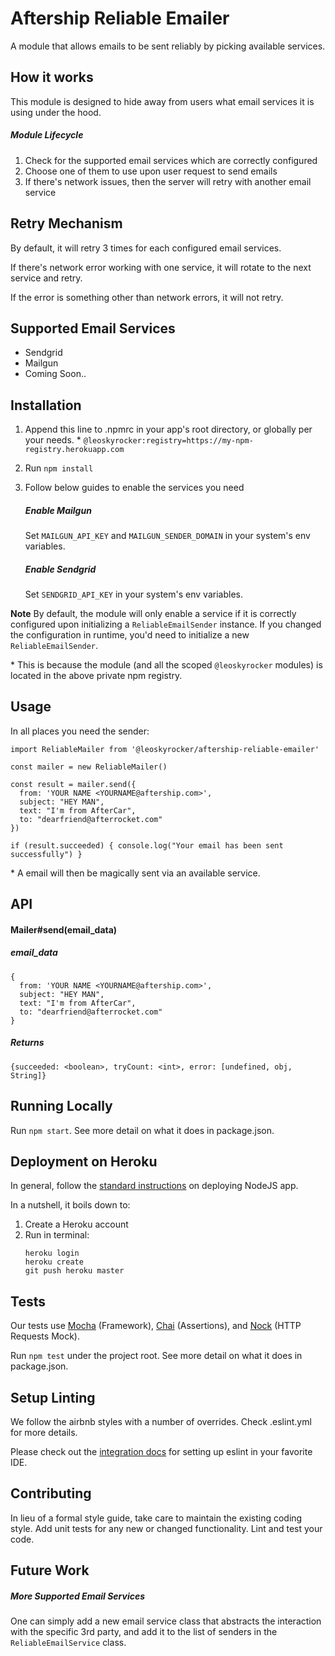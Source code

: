 Aftership Reliable Emailer
=========

A module that allows emails to be sent reliably by picking available services.

## How it works
This module is designed to hide away from users what email services it is using under the hood.

##### Module Lifecycle
1. Check for the supported email services which are correctly configured
2. Choose one of them to use upon user request to send emails
3. If there's network issues, then the server will retry with another email service

## Retry Mechanism

By default, it will retry 3 times for each configured email services.

If there's network error working with one service, it will rotate to the next service and retry.

If the error is something other than network errors, it will not retry.

## Supported Email Services
- Sendgrid
- Mailgun
- Coming Soon..

## Installation

1. Append this line to .npmrc in your app's root directory, or globally per your needs. \*
`@leoskyrocker:registry=https://my-npm-registry.herokuapp.com`
2. Run `npm install`
3. Follow below guides to enable the services you need

	##### Enable Mailgun
	Set `MAILGUN_API_KEY` and `MAILGUN_SENDER_DOMAIN` in your system's env variables.

	##### Enable Sendgrid
	Set `SENDGRID_API_KEY` in your system's env variables.

**Note** By default, the module will only enable a service if it is correctly configured upon initializing a `ReliableEmailSender` instance. If you changed the configuration in runtime, you'd need to initialize a new `ReliableEmailSender`.

\* This is because the module (and all the scoped `@leoskyrocker` modules) is located in the above private npm registry.

## Usage

In all places you need the sender:

```
import ReliableMailer from '@leoskyrocker/aftership-reliable-emailer'

const mailer = new ReliableMailer()

const result = mailer.send({
  from: 'YOUR NAME <YOURNAME@aftership.com>',
  subject: "HEY MAN",
  text: "I'm from AfterCar",
  to: "dearfriend@afterrocket.com"
})

if (result.succeeded) { console.log("Your email has been sent successfully") }
```

\* A email will then be magically sent via an available service.

## API

#### Mailer#send(email_data)
##### email_data
```
{
  from: 'YOUR NAME <YOURNAME@aftership.com>',
  subject: "HEY MAN",
  text: "I'm from AfterCar",
  to: "dearfriend@afterrocket.com"
}
```
##### Returns
```
{succeeded: <boolean>, tryCount: <int>, error: [undefined, obj, String]}
```

## Running Locally

Run `npm start`. See more detail on what it does in package.json.

## Deployment on Heroku

In general, follow the [standard instructions](https://devcenter.heroku.com/articles/deploying-nodejs) on deploying NodeJS app.

In a nutshell, it boils down to:
1. Create a Heroku account
2. Run in terminal:
	```
	heroku login
	heroku create
    git push heroku master
	```

## Tests

Our tests use [Mocha](https://github.com/mochajs/mocha) (Framework), [Chai](https://github.com/chaijs/chai) (Assertions), and [Nock](https://github.com/node-nock/nock) (HTTP Requests Mock).

Run  `npm test` under the project root. See more detail on what it does in package.json.

## Setup Linting

We follow the airbnb styles with a number of overrides. Check .eslint.yml for more details.

Please check out the [integration docs](https://eslint.org/docs/user-guide/integrations) for setting up eslint in your favorite IDE.

## Contributing

In lieu of a formal style guide, take care to maintain the existing coding style. Add unit tests for any new or changed functionality. Lint and test your code.

## Future Work
##### More Supported Email Services
One can simply add a new email service class that abstracts the interaction with the specific 3rd party, and add it to the list of senders in the `ReliableEmailService` class.
